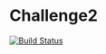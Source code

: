 # Challenge2
[![Build Status](https://travis-ci.org/Rhytah/Challenge2.svg?branch=tests)](https://travis-ci.org/Rhytah/Challenge2)

